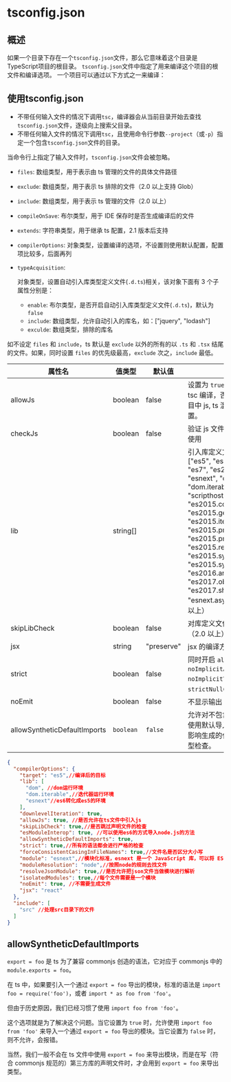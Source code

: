 # tsconfig.json

## 概述

如果一个目录下存在一个`tsconfig.json`文件，那么它意味着这个目录是TypeScript项目的根目录。 `tsconfig.json`文件中指定了用来编译这个项目的根文件和编译选项。 一个项目可以通过以下方式之一来编译：

## 使用tsconfig.json

- 不带任何输入文件的情况下调用`tsc`，编译器会从当前目录开始去查找`tsconfig.json`文件，逐级向上搜索父目录。
- 不带任何输入文件的情况下调用`tsc`，且使用命令行参数`--project`（或`-p`）指定一个包含`tsconfig.json`文件的目录。

当命令行上指定了输入文件时，`tsconfig.json`文件会被忽略。

- `files`: 数组类型，用于表示由 ts 管理的文件的具体文件路径

- `exclude`: 数组类型，用于表示 ts 排除的文件（2.0 以上支持 Glob）

- `include`: 数组类型，用于表示 ts 管理的文件（2.0 以上）

- `compileOnSave`: 布尔类型，用于 IDE 保存时是否生成编译后的文件

- `extends`: 字符串类型，用于继承 ts 配置，2.1 版本后支持

- `compilerOptions`: 对象类型，设置编译的选项，不设置则使用默认配置，配置项比较多，后面再列

- `typeAcquisition`: 

  对象类型，设置自动引入库类型定义文件(`.d.ts`)相关，该对象下面有 3 个子属性分别是：

  - `enable`: 布尔类型，是否开启自动引入库类型定义文件(`.d.ts`)，默认为 `false`
  - `include`: 数组类型，允许自动引入的库名，如：["jquery", "lodash"]
  - `exculde`: 数组类型，排除的库名

如不设定 `files` 和 `include`，ts 默认是 `exclude` 以外的所有的以 `.ts` 和 `.tsx` 结尾的文件。如果，同时设置 `files` 的优先级最高，`exclude` 次之，`include` 最低。

| 属性名                       | 值类型    | 默认值     | 描述                                                         |
| ---------------------------- | --------- | ---------- | ------------------------------------------------------------ |
| allowJs                      | boolean   | false      | 设置为 `true` 时，js 文件会被 tsc 编译，否则不会。一般在项目中 js, ts 混合开发时需要设置。 |
| checkJs                      | boolean   | false      | 验证 js 文件，与 `allowJs` 一同使用                          |
| lib                          | string[]  |            | 引入库定义文件，可以是["es5", "es6", "es2015", "es7", "es2016", "es2017", "esnext", "dom", "dom.iterable", "webworker", "scripthost", "es2015.core", "es2015.collection", "es2015.generator", "es2015.iterable", "es2015.promise", "es2015.proxy", "es2015.reflect", "es2015.symbol", "es2015.symbol.wellknown", "es2016.array.include", "es2017.object", "es2017.sharedmemory", "esnext.asynciterable"]（2.0 以上） |
| skipLibCheck                 | boolean   | false      | 对库定义文件跳过类型检查（2.0 以上）                         |
| jsx                          | string    | "preserve" | jsx 的编译方式                                               |
| strict                       | boolean   | false      | 同时开启 `alwaysStrict`, `noImplicitAny`, `noImplicitThis` 和 `strictNullChecks` (2.3 以上) |
| noEmit                       | boolean   | false      | 不显示输出                                                   |
| allowSyntheticDefaultImports | `boolean` | `false`    | 允许对不包含默认导出的模块使用默认导入。这个选项不会影响生成的代码，只会影响类型检查。 |

```json
{
  "compilerOptions": {
    "target": "es5",//编译后的目标
    "lib": [
      "dom", //dom运行环境
      "dom.iterable",//迭代器运行环境
      "esnext"//es6转化成es5的环境
    ],
    "downlevelIteration": true,
    "allowJs": true, //是否允许在ts文件中引入js
    "skipLibCheck": true,//是否跳过声明文件的检查
    "esModuleInterop": true, //可以使用es6的方式导入node.js的方法
    "allowSyntheticDefaultImports": true,
    "strict": true,//所有的语法都会进行严格的检查
    "forceConsistentCasingInFileNames": true,//文件名是否区分大小写
    "module": "esnext",//模块化标准，esnext 是一个 JavaScript 库，可以将 ES6 草案规范语法转成今天的 JavaScript 语法
    "moduleResolution": "node",//按照node的规则去找文件
    "resolveJsonModule": true,//是否允许把json文件当做模块进行解析
    "isolatedModules": true,//每个文件需要是一个模块
    "noEmit": true, //不需要生成文件
    "jsx": "react"
  },
  "include": [
    "src" //处理src目录下的文件
  ]
}
```

## allowSyntheticDefaultImports

`export = foo` 是 ts 为了兼容 commonjs 创造的语法，它对应于 commonjs 中的 `module.exports = foo`。

在 ts 中，如果要引入一个通过 `export = foo` 导出的模块，标准的语法是 `import foo = require('foo')`，或者 `import * as foo from 'foo'`。

但由于历史原因，我们已经习惯了使用 `import foo from 'foo'`。

这个选项就是为了解决这个问题。当它设置为 `true` 时，允许使用 `import foo from 'foo'` 来导入一个通过 `export = foo` 导出的模块。当它设置为 `false` 时，则不允许，会报错。

当然，我们一般不会在 ts 文件中使用 `export = foo` 来导出模块，而是在写（符合 commonjs 规范的）第三方库的声明文件时，才会用到 `export = foo` 来导出类型。